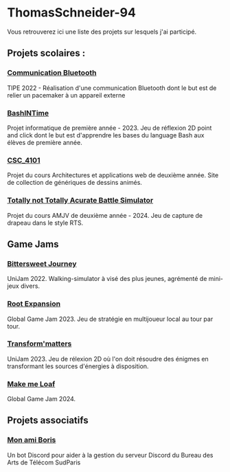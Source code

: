 # ThomasSchneider-94

Vous retrouverez ici une liste des projets sur lesquels j'ai participé.

## Projets scolaires :

### <a href="https://github.com/ThomasSchneider-94/TIPE_Bluetooth_Comunication"> Communication Bluetooth </a>
TIPE 2022 - Réalisation d'une communication Bluetooth dont le but est de relier un pacemaker à un appareil externe

### <a href="https://github.com/Crafteurmax/BashInTime"> BashINTime </a>
Projet informatique de première année - 2023. Jeu de réflexion 2D point and click dont le but est d'apprendre les bases du language Bash aux élèves de première année.

### <a href="https://github.com/ThomasSchneider-94/CSC_4101"> CSC_4101 </a>
Projet du cours Architectures et applications web de deuxième année. Site de collection de génériques de dessins animés.

### <a href="https://github.com/Chloe-2622/ConquestTroupFormation"> Totally not Totally Acurate Battle Simulator </a>
Projet du cours AMJV de deuxième année - 2024. Jeu de capture de drapeau dans le style RTS.


## Game Jams

### <a href="https://github.com/HugoLhuilier/Around-the-worl"> Bittersweet Journey </a>
UniJam 2022. Walking-simulator à visé des plus jeunes, agrémenté de mini-jeux divers.

### <a href="https://github.com/VoHeLi/RootExpansion"> Root Expansion </a>
Global Game Jam 2023. Jeu de stratégie en multijoueur local au tour par tour.

### <a href="https://github.com/VoHeLi/CookieProject"> Transform'matters </a>
UniJam 2023. Jeu de rélexion 2D où l'on doit résoudre des énigmes en transformant les sources d'énergies à disposition.

### <a href="https://github.com/Chloe-2622/MakeMeLoaf"> Make me Loaf </a>
Global Game Jam 2024.


## Projets associatifs

### <a href="https://github.com/BDA-TSP-IMTBS/Mon_ami_Boris"> Mon ami Boris </a>
Un bot Discord pour aider à la gestion du serveur Discord du Bureau des Arts de Télécom SudParis